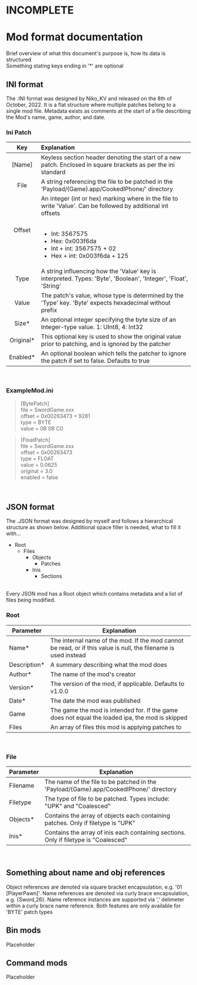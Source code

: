 # INCOMPLETE

# Mod format documentation

Brief overview of what this document's purpose is, how its data is structured
<br> Something stating keys ending in '&#42;' are optional

## INI format
The .INI format was designed by Niko_KV and released on the 8th of October, 2022. It is a flat structure where multiple patches belong to a single mod file. Metadata exists as comments at the start of a file describing the Mod's name, game, author, and date.

### Ini Patch
| Key       | Explanation   |
| :---------: | :------------ |
| [Name]      | Keyless section header denoting the start of a new patch. Enclosed in square brackets as per the ini standard |
| File      | A string referencing the file to be patched in the 'Payload/{Game}.app/CookedIPhone/' directory |
| Offset    | An integer (int or hex) marking where in the file to write 'Value'. Can be followed by additional int offsets<br><br><ul> <li> Int: 3567575 </li> <li> Hex: 0x003f6da </li> <li> Int + int:&nbsp;3567575 + 02 </li> <li> Hex + int:&nbsp;0x003f6da + 125</li> </ul>
| Type      | A string influencing how the 'Value' key is interpreted. Types: 'Byte', 'Boolean', 'Integer', 'Float', 'String' |
| Value     | The patch's value, whose type is determined by the 'Type' key. 'Byte' expects hexadecimal without prefix |
| Size&#42;      | An optional integer specifying the byte size of an Integer-type value. 1: UInt8, 4: Int32 |
| Original&#42;  | This optional key is used to show the original value prior to patching, and is ignored by the patcher |
| Enabled&#42;   | An optional boolean which tells the patcher to ignore the patch if set to false. Defaults to true |

<br>

### ExampleMod.ini
> [BytePatch]<br>
> file    = SwordGame.xxx<br>
> offset  = 0x00263473 + 9281<br>
> type    = BYTE<br>
> value   = 0B 0B C0

>[FloatPatch]<br>
>file     = SwordGame.xxx<br>
>offset   = 0x00263473<br>
>type     = FLOAT<br>
>value    = 0.0625<br>
>original = 3.0<br>
>enabled  = false
<br>

## JSON format
The .JSON format was designed by myself and follows a hierarchical structure as shown below. Additional space filler is needed, what to fill it with...<br>
 
 - Root
    - Files
      - Objects
        - Patches
      - Inis
        - Sections

<br>Every JSON mod has a Root object which contains metadata and a list of files being modified.<br>
### Root
Parameter     | Explanation
------------- | -------------
Name*         | The internal name of the mod. If the mod cannot be read, or if this value is null, the filename is used instead
Description*  | A summary describing what the mod does
Author*       | The name of the mod's creator
Version*      | The version of the mod, if applicable. Defaults to v1.0.0
Date*         | The date the mod was published
Game          | The game the mod is intended for. If the game does not equal the loaded ipa, the mod is skipped
Files         | An array of files this mod is applying patches to |

<br>

### File
Parameter     | Explanation
------------- | -------------
Filename      | The name of the file to be patched in the 'Payload/{Game}.app/CookedIPhone/' directory
Filetype      | The type of file to be patched. Types include: "UPK" and "Coalesced"
Objects*      | Contains the array of objects each containing patches. Only if filetype is "UPK"
Inis*         | Contains the array of inis each containing sections. Only if filetype is "Coalesced" |

<br>

## Something about name and obj references
Object references are denoted via square bracket encapsulation, e.g. '01 [PlayerPawn]'. Name references are denoted via curly brace encapsulation, e.g. {Sword,26}. Name reference instances are supported via ',' delimeter within a curly brace name reference. Both features are only available for 'BYTE' patch types

## Bin mods
Placeholder

## Command mods
Placeholder
